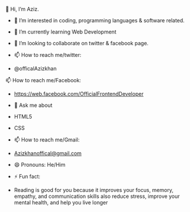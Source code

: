  👋 Hi, I’m Aziz.
 
 - 👀 I’m interested in coding, programming languages & software related.
 
- 🌱 I’m currently learning Web Development

- 👯 I’m looking to collaborate on twitter & facebook page.

- 📫 How to reach me/twitter:

- @officalAzizkhan 

📫 How to reach me/Facebook:

- https://web.facebook.com/OfficialFrontendDeveloper

- 💬 Ask me about 

- HTML5
- CSS

- 📫 How to reach me/Gmail:

- Azizkhanoffical@gmail.com

- 😄 Pronouns: He/Him

- ⚡ Fun fact: 

- Reading is good for you because it improves your focus, memory, empathy, and communication skills also reduce stress, improve your mental health, and help you live longer
